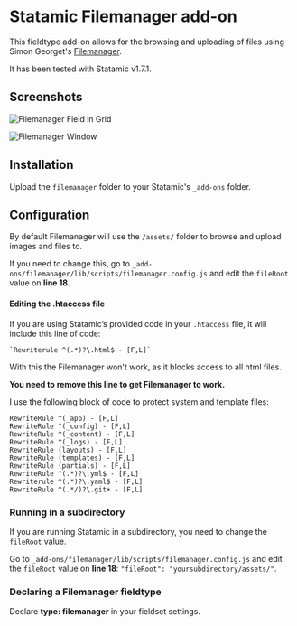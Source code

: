 # Statamic Filemanager add-on
This fieldtype add-on allows for the browsing and uploading of files using Simon Georget's [Filemanager](https://github.com/simogeo/Filemanager).

It has been tested with Statamic v1.7.1. 

## Screenshots
![Filemanager Field in Grid](http://katrinkerber.com/assets/screenshot-filemanager-fields.png)

![Filemanager Window](http://katrinkerber.com/assets/screenshot-filemanage-window.png)


## Installation
Upload the `filemanager` folder to your Statamic's `_add-ons` folder.

## Configuration
By default Filemanager will use the `/assets/` folder to browse and upload images and files to.

If you need to change this, go to `_add-ons/filemanager/lib/scripts/filemanager.config.js` and edit the `fileRoot` value on **line 18**.

#### Editing the .htaccess file
If you are using Statamic’s provided code in your `.htaccess` file, it will include this line of code:

    `Rewriterule ^(.*)?\.html$ - [F,L]`

With this the Filemanager won't work, as it blocks access to all html files. 

**You need to remove this line to get Filemanager to work.**

I use the following block of code to protect system and template files:

    RewriteRule ^(_app) - [F,L]
    RewriteRule ^(_config) - [F,L]
    RewriteRule ^(_content) - [F,L]
    RewriteRule ^(_logs) - [F,L]
    RewriteRule (layouts) - [F,L]
    RewriteRule (templates) - [F,L]
    RewriteRule (partials) - [F,L]
    RewriteRule ^(.*)?\.yml$ - [F,L]
    Rewriterule ^(.*)?\.yaml$ - [F,L]
    RewriteRule ^(.*/)?\.git+ - [F,L]

### Running in a subdirectory
If you are running Statamic in a subdirectory, you need to change the `fileRoot` value. 

Go to `_add-ons/filemanager/lib/scripts/filemanager.config.js` and edit the `fileRoot` value on **line 18**: `"fileRoot": "yoursubdirectory/assets/"`.

### Declaring a Filemanager fieldtype
Declare **type: filemanager** in your fieldset settings.
